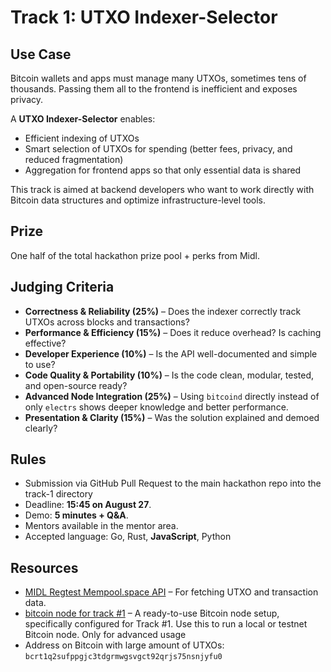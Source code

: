 # Track 1: UTXO Indexer-Selector

## Use Case
Bitcoin wallets and apps must manage many UTXOs, sometimes tens of thousands. Passing them all to the frontend is inefficient and exposes privacy.  

A **UTXO Indexer-Selector** enables:
- Efficient indexing of UTXOs
- Smart selection of UTXOs for spending (better fees, privacy, and reduced fragmentation)
- Aggregation for frontend apps so that only essential data is shared

This track is aimed at backend developers who want to work directly with Bitcoin data structures and optimize infrastructure-level tools.

## Prize
One half of the total hackathon prize pool + perks from Midl.

## Judging Criteria
- **Correctness & Reliability (25%)** – Does the indexer correctly track UTXOs across blocks and transactions?  
- **Performance & Efficiency (15%)** – Does it reduce overhead? Is caching effective?  
- **Developer Experience (10%)** – Is the API well-documented and simple to use?  
- **Code Quality & Portability (10%)** – Is the code clean, modular, tested, and open-source ready?  
- **Advanced Node Integration (25%)** – Using `bitcoind` directly instead of only `electrs` shows deeper knowledge and better performance.  
- **Presentation & Clarity (15%)** – Was the solution explained and demoed clearly?  

## Rules
- Submission via GitHub Pull Request to the main hackathon repo into the track-1 directory
- Deadline: **15:45 on August 27**.  
- Demo: **5 minutes + Q&A**.  
- Mentors available in the mentor area.  
- Accepted language: Go, Rust, **JavaScript**, Python

## Resources
- [MIDL Regtest Mempool.space API](https://mempool.regtest.midl.xyz/docs/api/rest) – For fetching UTXO and transaction data.
- [bitcoin node for track #1](https://github.com/midl-xyz/bitcoin-asia-bitcoind) – A ready-to-use Bitcoin node setup, specifically configured for Track #1. Use this to run a local or testnet Bitcoin node. Only for advanced usage
- Address on Bitcoin with large amount of UTXOs: `bcrt1q2sufppgjc3tdgrmwgsvgct92qrjs75nsnjyfu0`

